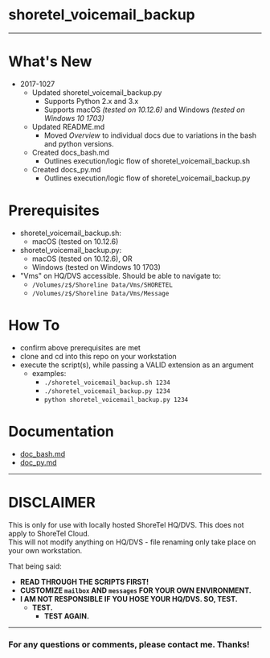 # shoretel_voicemail_backup
---
# What's New
- 2017-1027
  - Updated shoretel_voicemail_backup.py
    - Supports Python 2.x and 3.x
    - Supports macOS _(tested on 10.12.6)_ and Windows _(tested on Windows 10 1703)_
  - Updated README.md
    - Moved _Overview_ to individual docs due to variations in the bash and python versions.
  - Created docs_bash.md
    - Outlines execution/logic flow of shoretel_voicemail_backup.sh
  - Created docs_py.md
    - Outlines execution/logic flow of shoretel_voicemail_backup.py

# Prerequisites
- shoretel_voicemail_backup.sh:
  - macOS (tested on 10.12.6)
- shoretel_voicemail_backup.py:
  - macOS (tested on 10.12.6), OR
  - Windows (tested on Windows 10 1703)
- "Vms" on HQ/DVS accessible. Should be able to navigate to:
  - `/Volumes/z$/Shoreline Data/Vms/SHORETEL`
  - `/Volumes/z$/Shoreline Data/Vms/Message`

# How To
- confirm above prerequisites are met
- clone and cd into this repo on your workstation
- execute the script(s), while passing a VALID extension as an argument
  - examples:
    - `./shoretel_voicemail_backup.sh 1234`
    - `./shoretel_voicemail_backup.py 1234`
    - `python shoretel_voicemail_backup.py 1234`

# Documentation  
- [doc_bash.md](https://github.com/thisaaronm/shoretel_voicemail_backup/blob/python/doc_bash.md)
- [doc_py.md](https://github.com/thisaaronm/shoretel_voicemail_backup/blob/python/doc_py.md)

---
# DISCLAIMER
This is only for use with locally hosted ShoreTel HQ/DVS. This does not apply to ShoreTel Cloud.  
This will not modify anything on HQ/DVS - file renaming only take place on your own workstation.

That being said:
- **READ THROUGH THE SCRIPTS FIRST!**
- **CUSTOMIZE `mailbox` AND `messages` FOR YOUR OWN ENVIRONMENT.**
- **I AM NOT RESPONSIBLE IF YOU HOSE YOUR HQ/DVS. SO, TEST.**
  - **TEST.**
    - **TEST AGAIN.**
---
### For any questions or comments, please contact me. Thanks!
